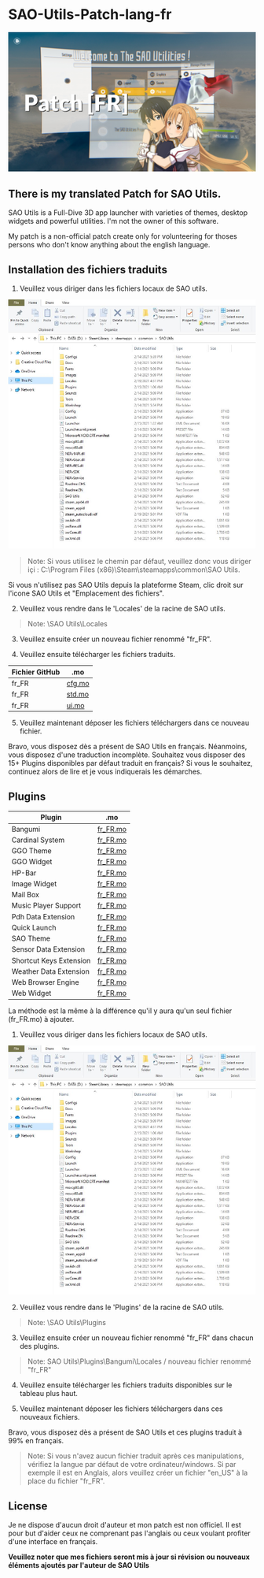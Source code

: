 # SAO-Utils-Patch-lang-fr

![SAO Utils Patch[FR]](Images/final.jpg)

## There is my translated Patch for SAO Utils.

SAO Utils is a Full-Dive 3D app launcher with varieties of themes, desktop widgets and powerful utilities. 
I'm not the owner of this software.

My patch is a non-official patch create only for volunteering for thoses persons who don't know anything about the english language.

## Installation des fichiers traduits

1) Veuillez vous diriger dans les fichiers locaux de SAO utils.

![Fichiers locaux de SAO utils](Images/SnipOne.JPG)

> Note: Si vous utilisez le chemin par défaut, veuillez donc vous diriger içi :
 C:\Program Files (x86)\Steam\steamapps\common\SAO Utils.

Si vous n'utilisez pas SAO Utils depuis la plateforme Steam, clic droit sur l'icone SAO Utils et "Emplacement des fichiers".


2) Veuillez vous rendre dans le 'Locales' de la racine de SAO utils.

> Note: \SAO Utils\Locales

3) Veuillez ensuite créer un nouveau fichier renommé "fr_FR".

4) Veuillez ensuite télécharger les fichiers traduits.

| Fichier GitHub | .mo |
| ------ | ------ |
| fr_FR | [cfg.mo](Locales/fr_FR/cfg.mo)  |
| fr_FR | [std.mo](Locales/fr_FR/std.mo)  |
| fr_FR | [ui.mo](Locales/fr_FR/ui.mo)  |

5) Veuillez maintenant déposer les fichiers téléchargers dans ce nouveau fichier.

Bravo, vous disposez dès a présent de SAO Utils en français.
Néanmoins, vous disposez d'une traduction incomplète. 
Souhaitez vous disposer des 15+ Plugins disponibles par défaut traduit en français? Si vous le souhaitez, continuez alors de lire et je vous indiquerais les démarches.

## Plugins

| Plugin | .mo |
| ------ | ------ |
| Bangumi | [fr_FR.mo](Plugins/Bangumi/Locales/fr_FR.mo) |
| Cardinal System | [fr_FR.mo](Plugins/Bangumi/Locales/fr_FR.mo) |
| GGO Theme | [fr_FR.mo](Plugins/Bangumi/Locales/fr_FR.mo) |
| GGO Widget | [fr_FR.mo](Plugins/Bangumi/Locales/fr_FR.mo) |
| HP-Bar | [fr_FR.mo](Plugins/Bangumi/Locales/fr_FR.mo) |
| Image Widget | [fr_FR.mo](Plugins/Bangumi/Locales/fr_FR.mo) |
| Mail Box | [fr_FR.mo](Plugins/Bangumi/Locales/fr_FR.mo) |
| Music Player Support | [fr_FR.mo](Plugins/Bangumi/Locales/fr_FR.mo) |
| Pdh Data Extension | [fr_FR.mo](Plugins/Bangumi/Locales/fr_FR.mo) |
| Quick Launch | [fr_FR.mo](Plugins/Bangumi/Locales/fr_FR.mo) |
| SAO Theme | [fr_FR.mo](Plugins/Bangumi/Locales/fr_FR.mo) |
| Sensor Data Extension | [fr_FR.mo](Plugins/Bangumi/Locales/fr_FR.mo) |
| Shortcut Keys Extension | [fr_FR.mo](Plugins/Bangumi/Locales/fr_FR.mo) |
| Weather Data Extension | [fr_FR.mo](Plugins/Bangumi/Locales/fr_FR.mo) |
| Web Browser Engine | [fr_FR.mo](Plugins/Bangumi/Locales/fr_FR.mo) |
| Web Widget | [fr_FR.mo](Plugins/Bangumi/Locales/fr_FR.mo) |

La méthode est la même à la différence qu'il y aura qu'un seul fichier (fr_FR.mo) à ajouter.

1) Veuillez vous diriger dans les fichiers locaux de SAO utils.

![Fichiers locaux de SAO utils](Images/SnipOne.JPG)

2) Veuillez vous rendre dans le 'Plugins' de la racine de SAO utils.

> Note: \SAO Utils\Plugins

3) Veuillez ensuite créer un nouveau fichier renommé "fr_FR" dans chacun des plugins.

> Note: SAO Utils\Plugins\Bangumi\Locales / nouveau fichier renommé "fr_FR"

4) Veuillez ensuite télécharger les fichiers traduits disponibles sur le tableau plus haut.

5) Veuillez maintenant déposer les fichiers téléchargers dans ces nouveaux fichiers.

Bravo, vous disposez dès a présent de SAO Utils et ces plugins traduit à 99% en français.

> Note: 
Si vous n'avez aucun fichier traduit après ces manipulations, vérifiez
la langue par défaut de votre ordinateur/windows. Si par exemple il
est en Anglais, alors veuillez créer un fichier "en_US" à la place du
fichier "fr_FR".

## License

Je ne dispose d'aucun droit d'auteur et mon patch est non officiel.
Il est pour but d'aider ceux ne comprenant pas l'anglais ou ceux voulant profiter d'une interface en français.

**Veuillez noter que mes fichiers seront mis à jour si révision ou nouveaux éléments ajoutés par l'auteur de SAO Utils**